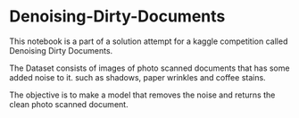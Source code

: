 # Denoising-Dirty-Documents
This notebook is a part of a solution attempt for a kaggle competition called Denoising Dirty Documents.

The Dataset consists of images of photo scanned documents that has some added noise to it. such as shadows, paper wrinkles and coffee stains.

The objective is to make a model that removes the noise and returns the clean photo scanned document. 
